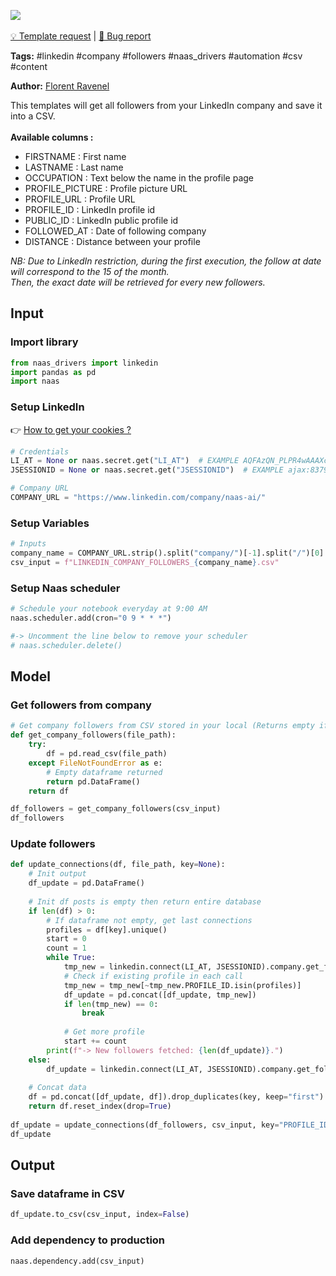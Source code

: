 <a href="https://app.naas.ai/user-redirect/naas/downloader?url=https://raw.githubusercontent.com/jupyter-naas/awesome-notebooks/master/LinkedIn/LinkedIn_Get_company_followers.ipynb" target="_parent"><img src="https://naasai-public.s3.eu-west-3.amazonaws.com/open_in_naas.svg"/></a><br><br><a href="https://github.com/jupyter-naas/awesome-notebooks/issues/new?assignees=&labels=&template=template-request.md&title=Tool+-+Action+of+the+notebook+">💡 Template request</a> | <a href="https://github.com/jupyter-naas/awesome-notebooks/issues/new?assignees=&labels=&template=bug_report.md&title=LinkedIn+-+Get+company+followers:+Error+short+description">🚨 Bug report</a>

**Tags:** #linkedin #company #followers #naas_drivers #automation #csv #content

**Author:** [Florent Ravenel](https://www.linkedin.com/in/florent-ravenel/)

This templates will get all followers from your LinkedIn company and save it into a CSV.<br><br>
**Available columns :**
- FIRSTNAME : First name
- LASTNAME : Last name
- OCCUPATION : Text below the name in the profile page
- PROFILE_PICTURE : Profile picture URL
- PROFILE_URL : Profile URL
- PROFILE_ID : LinkedIn profile id
- PUBLIC_ID : LinkedIn public profile id
- FOLLOWED_AT : Date of following company
- DISTANCE : Distance between your profile

*NB: Due to LinkedIn restriction, during the first execution, the follow at date will correspond to the 15 of the month.<br>
Then, the exact date will be retrieved for every new followers.*

## Input

### Import library


```python
from naas_drivers import linkedin
import pandas as pd
import naas
```

### Setup LinkedIn
👉 <a href='https://www.notion.so/LinkedIn-driver-Get-your-cookies-d20a8e7e508e42af8a5b52e33f3dba75'>How to get your cookies ?</a>


```python
# Credentials
LI_AT = None or naas.secret.get("LI_AT")  # EXAMPLE AQFAzQN_PLPR4wAAAXc-FCKmgiMit5FLdY1af3-2
JSESSIONID = None or naas.secret.get("JSESSIONID")  # EXAMPLE ajax:8379907400220387585

# Company URL
COMPANY_URL = "https://www.linkedin.com/company/naas-ai/"
```

### Setup Variables


```python
# Inputs
company_name = COMPANY_URL.strip().split("company/")[-1].split("/")[0]
csv_input = f"LINKEDIN_COMPANY_FOLLOWERS_{company_name}.csv"
```

### Setup Naas scheduler


```python
# Schedule your notebook everyday at 9:00 AM
naas.scheduler.add(cron="0 9 * * *")

#-> Uncomment the line below to remove your scheduler
# naas.scheduler.delete()
```

## Model

### Get followers from company


```python
# Get company followers from CSV stored in your local (Returns empty if CSV does not exist)
def get_company_followers(file_path):
    try:
        df = pd.read_csv(file_path)
    except FileNotFoundError as e:
        # Empty dataframe returned
        return pd.DataFrame()
    return df

df_followers = get_company_followers(csv_input)
df_followers
```

### Update followers


```python
def update_connections(df, file_path, key=None):
    # Init output
    df_update = pd.DataFrame()
    
    # Init df posts is empty then return entire database
    if len(df) > 0:
        # If dataframe not empty, get last connections
        profiles = df[key].unique()
        start = 0
        count = 1
        while True:
            tmp_new = linkedin.connect(LI_AT, JSESSIONID).company.get_followers(start=start, count=count, limit=count)
            # Check if existing profile in each call
            tmp_new = tmp_new[~tmp_new.PROFILE_ID.isin(profiles)]
            df_update = pd.concat([df_update, tmp_new])
            if len(tmp_new) == 0:
                break
            
            # Get more profile
            start += count
        print(f"-> New followers fetched: {len(df_update)}.")
    else:
        df_update = linkedin.connect(LI_AT, JSESSIONID).company.get_followers(count=100, limit=-1)
        
    # Concat data
    df = pd.concat([df_update, df]).drop_duplicates(key, keep="first")
    return df.reset_index(drop=True)
    
df_update = update_connections(df_followers, csv_input, key="PROFILE_ID")
df_update
```

## Output

### Save dataframe in CSV


```python
df_update.to_csv(csv_input, index=False)
```

### Add dependency to production


```python
naas.dependency.add(csv_input)
```

